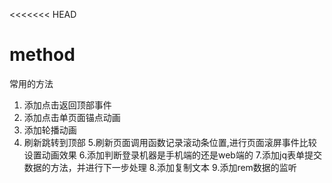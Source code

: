  <<<<<<< HEAD
# method
常用的方法
1. 添加点击返回顶部事件
2. 添加点击单页面锚点动画
3. 添加轮播动画
4. 刷新跳转到顶部
5.刷新页面调用函数记录滚动条位置,进行页面滚屏事件比较设置动画效果
6.添加判断登录机器是手机端的还是web端的
7.添加jq表单提交数据的方法，并进行下一步处理
8.添加复制文本
9.添加rem数据的监听

